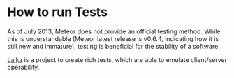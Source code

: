 How to run Tests
================

As of July 2013, Meteor does not provide an official testing method. While this is understandable
(Meteor latest release is v0.6.4, indicating how it is still new and immature), 
testing is beneficial for the stability of a software.

[Laika](http://arunoda.github.io/laika/) is a project to create rich tests, which are able to emulate client/server
operability. 
